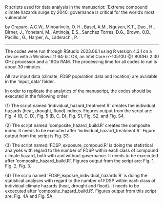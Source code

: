 R scripts used for data analysis in the manuscript: 'Extreme compound climate hazards surge by 2040: governance is critical for the world’s most vulnerable'

by Craparo, A.C.W., Minoarivelo, O. H., Basel, A.M., Nguyen, K.T., Dao., H., Birner, J., Yonetani, M., Antinoja, E.S., Sanchez Torres, D.G., Brown, O.D., Pacillo., G., Harper, A., Läderach., P.

--------------------------------------------------------
The codes were run through RStudio 2023.06.1 using R version 4.3.1 on a device with a Windows 11 64-bit OS, an Intel Core i7-10510U @1.80GHz 2.30 GHz processor and a 16Gb RAM.
The processing time for all codes to run is about 30 minutes.

All raw input data (climate, FDSP population data and location) are available in the 'input_data' folder.

In order to replicate the analytics of the manuscript, the codes should be executed in the following order:

(1) The script named 'individual_hazard_treatment.R' creates the individual hazards (heat, drought, flood) indices. Figures output from the script are: Fig. 4 (B, C, D), Fig. 5 (B, C, D), Fig. S1, Fig. S2, and Fig. S4.

(2) The script named 'composite_hazard_build.R' creates the composite index. It needs to be executed after 'individual_hazard_treatment.R'. Figure output from the script is Fig. S3.

(3) The script named 'FDSP_exposure_compoud.R' is doing the statistical analyses with regard to the number of FDSP within each class of compound climate hazard, both with and without governance. It needs to be excecuted after 'composite_hazard_build.R'. Figures output from the script are: Fig. 1, Fig. 2, Fig. 3.

(4) The scrip named 'FDSP_exposre_individual_hazards.R' is doing the statistical analyses with regard to the number of FDSP within each class of individual climate hazards (heat, drought and flood). It needs to be excecuted after 'composite_hazard_build.R'. Figures output from this script are: Fig. 4A and Fig. 5A.  
